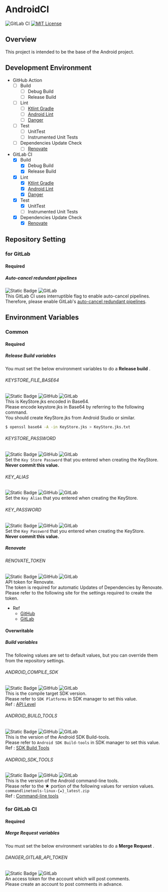 # AndroidCI
![GitLab CI](https://gitlab.com/naoki_maeda/AndroidCI/badges/main/pipeline.svg)
[![MIT License](http://img.shields.io/badge/license-MIT-blue.svg?style=flat)](https://github.com/Maeda-Naoki/AndroidCI/blob/main/LICENSE)

## Overview
This project is intended to be the base of the Android project.

## Development Environment
- GitHub Action
  - [ ] Build
    - [ ] Debug Build
    - [ ] Release Build
  - [ ] Lint
    - [ ] [Ktlint Gradle](https://github.com/JLLeitschuh/ktlint-gradle)
    - [ ] [Android Lint](https://developer.android.com/studio/write/lint)
    - [ ] [Danger](https://github.com/danger/danger)
  - [ ] Test
    - [ ] UnitTest
    - [ ] Instrumented Unit Tests
  - [ ] Dependencies Update Check
    - [ ] [Renovate](https://github.com/renovatebot/renovate#renovate)
- GitLab CI
  - [X] Build
    - [X] Debug Build
    - [X] Release Build
  - [X] Lint
    - [X] [Ktlint Gradle](https://github.com/JLLeitschuh/ktlint-gradle)
    - [X] [Android Lint](https://developer.android.com/studio/write/lint)
    - [X] [Danger](https://github.com/danger/danger)
  - [X] Test
    - [X] UnitTest
    - [ ] Instrumented Unit Tests
  - [X] Dependencies Update Check
    - [X] [Renovate](https://github.com/renovatebot/renovate#renovate)

## Repository Setting
### for GitLab
#### Required
##### Auto-cancel redundant pipelines
![Static Badge](https://img.shields.io/badge/Required-F44336)
![GitLab](https://img.shields.io/badge/gitlab-%23181717.svg?style=for-the-badge&logo=gitlab&logoColor=orange)  
This GitLab CI uses interruptible flag to enable auto-cancel pipelines.  
Therefore, please enable GitLab's [auto-cancel redundant pipelines](https://docs.gitlab.com/ee/ci/pipelines/settings.html#auto-cancel-redundant-pipelines).

## Environment Variables
### Common
#### Required
##### Release Build variables
You must set the below environment variables to do a **Release build** .  
###### KEYSTORE_FILE_BASE64
![Static Badge](https://img.shields.io/badge/Required-F44336)
![GitHub](https://img.shields.io/badge/github-%23121011.svg?style=for-the-badge&logo=github&logoColor=white)
![GitLab](https://img.shields.io/badge/gitlab-%23181717.svg?style=for-the-badge&logo=gitlab&logoColor=orange)  
This is KeyStore.jks encoded in Base64.  
Please encode keystore.jks in Base64 by referring to the following command.  
You should create KeyStore.jks from Android Studio or similar.  

```bash
$ openssl base64 -A -in KeyStore.jks > KeyStore.jks.txt
```

###### KEYSTORE_PASSWORD
![Static Badge](https://img.shields.io/badge/Required-F44336)
![GitHub](https://img.shields.io/badge/github-%23121011.svg?style=for-the-badge&logo=github&logoColor=white)
![GitLab](https://img.shields.io/badge/gitlab-%23181717.svg?style=for-the-badge&logo=gitlab&logoColor=orange)  
Set the `Key Store Password` that you entered when creating the KeyStore.  
**Never commit this value.**
###### KEY_ALIAS
![Static Badge](https://img.shields.io/badge/Required-F44336)
![GitHub](https://img.shields.io/badge/github-%23121011.svg?style=for-the-badge&logo=github&logoColor=white)
![GitLab](https://img.shields.io/badge/gitlab-%23181717.svg?style=for-the-badge&logo=gitlab&logoColor=orange)  
Set the `Key Alias` that you entered when creating the KeyStore.
###### KEY_PASSWORD
![Static Badge](https://img.shields.io/badge/Required-F44336)
![GitHub](https://img.shields.io/badge/github-%23121011.svg?style=for-the-badge&logo=github&logoColor=white)
![GitLab](https://img.shields.io/badge/gitlab-%23181717.svg?style=for-the-badge&logo=gitlab&logoColor=orange)  
Set the `Key Password` that you entered when creating the KeyStore.  
**Never commit this value.**

##### Renovate
###### RENOVATE_TOKEN
![Static Badge](https://img.shields.io/badge/Required-F44336)
![GitHub](https://img.shields.io/badge/github-%23121011.svg?style=for-the-badge&logo=github&logoColor=white)
![GitLab](https://img.shields.io/badge/gitlab-%23181717.svg?style=for-the-badge&logo=gitlab&logoColor=orange)  
API token for Renovate.  
The token is required for automatic Updates of Dependencies by Renovate.  
Please refer to the following site for the settings required to create the token.  

- Ref
  - [GitHub](https://docs.renovatebot.com/modules/platform/github/)
  - [GitLab](https://docs.renovatebot.com/modules/platform/gitlab/)

#### Overwritable
##### Build variables
The following values are set to default values, but you can override them from the repository settings.  
###### ANDROID_COMPILE_SDK
![Static Badge](https://img.shields.io/badge/Optional-009688)
![GitHub](https://img.shields.io/badge/github-%23121011.svg?style=for-the-badge&logo=github&logoColor=white)
![GitLab](https://img.shields.io/badge/gitlab-%23181717.svg?style=for-the-badge&logo=gitlab&logoColor=orange)  
This is the compile target SDK version.  
Please refer to `SDK Platforms` in SDK manager to set this value.  
Ref : [API Level](https://developer.android.com/guide/topics/manifest/uses-sdk-element#ApiLevels)
###### ANDROID_BUILD_TOOLS
![Static Badge](https://img.shields.io/badge/Optional-009688)
![GitHub](https://img.shields.io/badge/github-%23121011.svg?style=for-the-badge&logo=github&logoColor=white)
![GitLab](https://img.shields.io/badge/gitlab-%23181717.svg?style=for-the-badge&logo=gitlab&logoColor=orange)  
This is the version of the Android SDK Build-tools.  
Please refer to `Android SDK Build-tools` in SDK manager to set this value.  
Ref : [SDK Build Tools](https://developer.android.com/studio/releases/build-tools)
###### ANDROID_SDK_TOOLS
![Static Badge](https://img.shields.io/badge/Optional-009688)
![GitHub](https://img.shields.io/badge/github-%23121011.svg?style=for-the-badge&logo=github&logoColor=white)
![GitLab](https://img.shields.io/badge/gitlab-%23181717.svg?style=for-the-badge&logo=gitlab&logoColor=orange)  
This is the version of the Android command-line tools.  
Please refer to the ★ portion of the following values for version values.  
`commandlinetools-linux-{★}_latest.zip`  
Ref : [Command-line tools](https://developer.android.com/studio#downloads)

### for GitLab CI
#### Required
##### Merge Request variables
You must set the below environment variables to do a **Merge Request** .  
###### DANGER_GITLAB_API_TOKEN
![Static Badge](https://img.shields.io/badge/Required-F44336)
![GitLab](https://img.shields.io/badge/gitlab-%23181717.svg?style=for-the-badge&logo=gitlab&logoColor=orange)  
An access token for the account which will post comments.  
Please create an account to post comments in advance.
